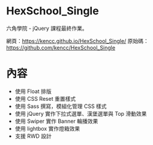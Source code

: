 # HexSchool_Single

六角學院 - jQuery 課程最終作業。

網頁：https://kencc.github.io/HexSchool_Single/
原始碼：https://github.com/kencc/HexSchool_Single

# 內容

* 使用 Float 排版
* 使用 CSS Reset 重置樣式
* 使用 Sass 撰寫，模組化管理 CSS 樣式
* 使用 jQuery 實作下拉式選單、漢堡選單與 Top 滑動效果
* 使用 Swiper 實作 Banner 輪播效果
* 使用 lightbox 實作燈箱效果
* 支援 RWD 設計